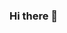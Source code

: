 ### Hi there 👋

<!--
**mchen892/mchen892** is a ✨ _special_ ✨ repository because its `README.md` (this file) appears on your GitHub profile.

Here are some ideas to get you started:

- 🔭 I’m currently working on being my best self!
- 🌱 I’m currently learning more about data structures and UI/UX & Product design 
- 💬 Ask me about anything 
- 📫 How to reach me: sc2438@cornell.edu
- 😄 Pronouns: she/her
- ⚡ Fun fact: I love to make digital art and play the piano 
-->
